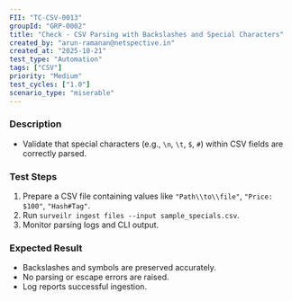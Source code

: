 ```yaml
---
FII: "TC-CSV-0013"
groupId: "GRP-0002"
title: "Check - CSV Parsing with Backslashes and Special Characters"
created_by: "arun-ramanan@netspective.in"
created_at: "2025-10-21"
test_type: "Automation"
tags: ["CSV"]
priority: "Medium"
test_cycles: ["1.0"]
scenario_type: "miserable"
---
```


### Description
- Validate that special characters (e.g., `\n`, `\t`, `$`, `#`) within CSV fields are correctly parsed.

### Test Steps
1. Prepare a CSV file containing values like `"Path\\to\\file"`, `"Price: $100"`, `"Hash#Tag"`.  
2. Run `surveilr ingest files --input sample_specials.csv`.  
3. Monitor parsing logs and CLI output.

### Expected Result
- Backslashes and symbols are preserved accurately.  
- No parsing or escape errors are raised.  
- Log reports successful ingestion.
